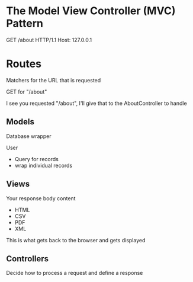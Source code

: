 # The Model View Controller (MVC) Pattern

GET /about HTTP/1.1
Host: 127.0.0.1

# Routes
Matchers for the URL that is requested

GET for "/about"

I see you requested "/about", I'll give that to the AboutController to handle

## Models
Database wrapper

User
* Query for records
* wrap individual records

## Views
Your response body content
* HTML
* CSV
* PDF
* XML

This is what gets back to the browser and gets displayed

## Controllers
Decide how to process a request and define a response